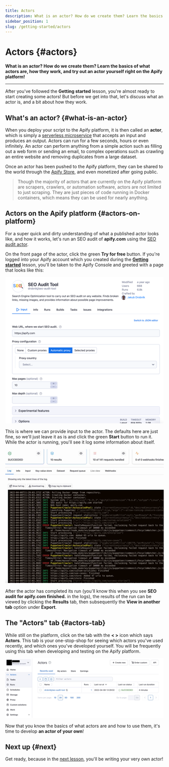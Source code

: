 ```yaml
---
title: Actors
description: What is an actor? How do we create them? Learn the basics of what actors are, how they work, and try out an actor yourself right on the Apify platform!
sidebar_position: 1
slug: /getting-started/actors
---
```


# Actors {#actors}

**What is an actor? How do we create them? Learn the basics of what actors are, how they work, and try out an actor yourself right on the Apify platform!**

---

After you've followed the **Getting started** lesson, you're almost ready to start creating some actors! But before we get into that, let's discuss what an actor is, and a bit about how they work.

## What's an actor? {#what-is-an-actor}

When you deploy your script to the Apify platform, it is then called an **actor**, which is simply a [serverless microservice](https://www.datadoghq.com/knowledge-center/serverless-architecture/serverless-microservices/#:~:text=Serverless%20microservices%20are%20cloud-based,suited%20for%20microservice-based%20architectures.) that accepts an input and produces an output. Actors can run for a few seconds, hours or even infinitely. An actor can perform anything from a simple action such as filling out a web form or sending an email, to complex operations such as crawling an entire website and removing duplicates from a large dataset.

Once an actor has been pushed to the Apify platform, they can be shared to the world through the [Apify Store](https://apify.com/store), and even monetized after going public.

> Though the majority of actors that are currently on the Apify platform are scrapers, crawlers, or automation software, actors are not limited to just scraping. They are just pieces of code running in Docker containers, which means they can be used for nearly anything.

## Actors on the Apify platform {#actors-on-platform}

For a super quick and dirty understanding of what a published actor looks like, and how it works, let's run an SEO audit of **apify.com** using the [SEO audit actor](https://apify.com/drobnikj/seo-audit-tool).

On the front page of the actor, click the green **Try for free** button. If you're logged into your Apify account which you created during the [**Getting started**](./index.md) lesson, you'll be taken to the Apify Console and greeted with a page that looks like this:

![Actor configuration](./images/seo-actor-config.png)

This is where we can provide input to the actor. The defaults here are just fine, so we'll just leave it as is and click the green **Start** button to run it. While the actor is running, you'll see it log some information about itself.

![Actor logs](./images/actor-logs.jpg)

After the actor has completed its run (you'll know this when you see **SEO audit for apify.com finished.** in the logs), the results of the run can be viewed by clicking the **Results** tab, then subsequently the **View in another tab** option under **Export**.

## The "Actors" tab {#actors-tab}

While still on the platform, click on the tab with the **< >** icon which says **Actors**. This tab is your one-stop-shop for seeing which actors you've used recently, and which ones you've developed yourself. You will be frequently using this tab when developing and testing on the Apify platform.

![The "Actors" tab on the Apify platform](./images/actors-tab.jpg)

Now that you know the basics of what actors are and how to use them, it's time to develop **an actor of your own**!

## Next up {#next}

Get ready, because in the [next lesson](./creating_actors.md), you'll be writing your very own actor!
